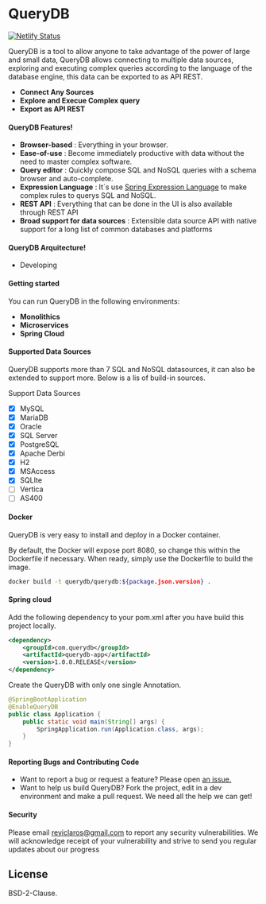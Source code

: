 # QueryDB

[![Netlify Status](https://api.netlify.com/api/v1/badges/5165e705-198a-4979-8df3-3ee708118a7f/deploy-status)](https://app.netlify.com/sites/querydb/deploys)

QueryDB is a tool to allow anyone to take advantage of the power of large and small data, QueryDB allows connecting to multiple data sources, exploring and executing complex queries according to the language of the database engine, this data can be exported to as API REST.

  - **Connect Any Sources**
  - **Explore and Execue Complex query**
  - **Export as API REST**

#### QueryDB Features!

  - **Browser-based** : Everything in your browser.
  - **Ease-of-use** : Become immediately productive with data without the need to master complex software.
  - **Query editor** : Quickly compose SQL and NoSQL queries with a schema browser and auto-complete.
   - **Expression Language** : It´s use  [Spring Expression Language](https://docs.spring.io/spring-framework/docs/3.0.x/reference/expressions.html) to make complex rules to querys SQL and NoSQL.
  - **REST API** : Everything that can be done in the UI is also available through REST API
  - **Broad support for data sources** : Extensible data source API with native support for a long list of common databases and platforms

#### QueryDB Arquitecture!
  - Developing
  
#### Getting started

You can run QueryDB in the following environments:

* **Monolithics**
* **Microservices**
* **Spring Cloud**

#### Supported Data Sources

QueryDB supports more than 7 SQL and NoSQL datasources, it can also be extended to support more. Below is a lis of build-in sources.

Support Data Sources
- [x] MySQL
- [x] MariaDB
- [x] Oracle
- [x] SQL Server
- [x] PostgreSQL
- [x] Apache Derbi
- [x] H2
- [x] MSAccess
- [x] SQLIte
- [ ] Vertica
- [ ] AS400

#### Docker
QueryDB is very easy to install and deploy in a Docker container.

By default, the Docker will expose port 8080, so change this within the Dockerfile if necessary. When ready, simply use the Dockerfile to build the image.

```sh
docker build -t querydb/querydb:${package.json.version} .
```
#### Spring cloud
Add the following dependency to your pom.xml after you have build this project locally.
```xml
<dependency>
	<groupId>com.querydb</groupId>
	<artifactId>querydb-app</artifactId>
	<version>1.0.0.RELEASE</version>
</dependency>
```

Create the QueryDB with only one single Annotation.
```java
@SpringBootApplication
@EnableQueryDB
public class Application {
	public static void main(String[] args) {
		SpringApplication.run(Application.class, args);
	}
}
```
#### Reporting Bugs and Contributing Code
- Want to report a bug or request a feature? Please open [an issue.](https://github.com/getquerydb/querydb/issues/new)
- Want to help us build QueryDB? Fork the project, edit in a dev environment and make a pull request. We need all the help we can get!


#### Security

Please email reyiclaros@gmail.com to report any security vulnerabilities. We will acknowledge receipt of your vulnerability and strive to send you regular updates about our progress

License
----

BSD-2-Clause.

